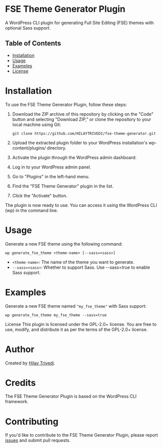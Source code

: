 # FSE Theme Generator Plugin

A WordPress CLI plugin for generating Full Site Editing (FSE) themes with optional Sass support.

## Table of Contents

- [Installation](#installation)
- [Usage](#usage)
- [Examples](#examples)
- [License](#license)

# Installation

To use the FSE Theme Generator Plugin, follow these steps:

1. Download the ZIP archive of this repository by clicking on the "Code" button and selecting "Download ZIP," or clone the repository to your local machine using Git:

   ```git clone https://github.com/HILAYTRIVEDI/fse-theme-generator.git```

2. Upload the extracted plugin folder to your WordPress installation's wp-content/plugins/ directory.

3. Activate the plugin through the WordPress admin dashboard:

4. Log in to your WordPress admin panel.
5. Go to "Plugins" in the left-hand menu.
6. Find the "FSE Theme Generator" plugin in the list.
7. Click the "Activate" button.

The plugin is now ready to use. You can access it using the WordPress CLI (wp) in the command line.

# Usage

Generate a new FSE theme using the following command:

```wp generate_fse_theme <theme-name> [--sass=<sass>]```

* `<theme-name>`: The name of the theme you want to generate.
* `--sass=<sass>`: Whether to support Sass. Use --sass=true to enable Sass support.

# Examples
Generate a new FSE theme named `"my_fse_theme"` with Sass support:

`wp generate_fse_theme my_fse_theme --sass=true`

License
This plugin is licensed under the GPL-2.0+ license. You are free to use, modify, and distribute it as per the terms of the GPL-2.0+ license.

# Author
Created by [Hilay Trivedi](https://profiles.wordpress.org/hilayt24/).

# Credits
The FSE Theme Generator Plugin is based on the WordPress CLI framework.

# Contributing
If you'd like to contribute to the FSE Theme Generator Plugin, please report [issues](https://github.com/HILAYTRIVEDI/FSE-Theme-Generator/issues) and submit pull requests.